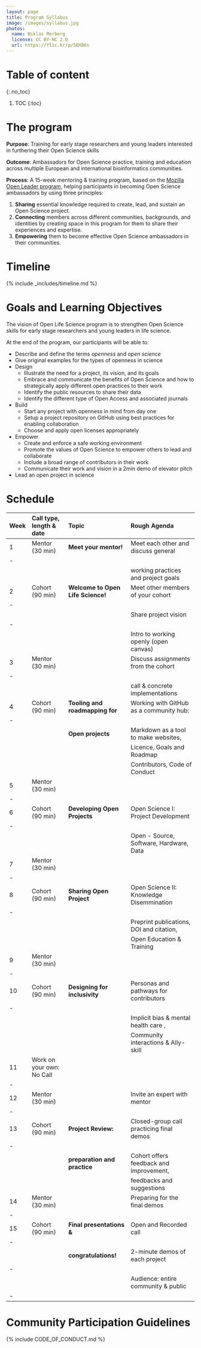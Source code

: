 ```yaml
---
layout: page
title: Program Syllabus
image: /images/syllabus.jpg
photos:
  name: Niklas Morberg
  license: CC BY-NC 2.0
  url: https://flic.kr/p/5BXB6s
---
```


# Table of content
{:.no_toc}

1. TOC
{:toc}

# The program

**Purpose**: Training for early stage researchers and young leaders interested in furthering their
Open Science skills

**Outcome**: Ambassadors for Open Science practice, training and education across multiple European
and international bioinformatics communities.

**Process**: A 15-week mentoring & training program, based on the [Mozilla Open Leader program](https://foundation.mozilla.org/en/opportunity/mozilla-open-leaders/), helping participants in becoming Open Science ambassadors by using three principles:

1. **Sharing** essential knowledge required to create, lead, and sustain an Open Science project.
2. **Connecting** members across different communities, backgrounds, and identities by creating space in this program for them to share their experiences and expertise.
3. **Empowering** them to become effective Open Science ambassadors in their communities.

# Timeline

{% include _includes/timeline.md %}

# Goals and Learning Objectives

The vision of Open Life Science program is to strengthen Open Science skills for early stage researchers and young leaders in life science.

At the end of the program, our participants will be able to:
- Describe and define the terms *openness* and *open science*
- Give original examples for the types of openness in science
- Design
  - Illustrate the need for a project, its vision, and its goals
  - Embrace and communicate the benefits of Open Science and how to strategically apply different open practices to their work
  - Identify the public resources to share their data
  - Identify the different type of Open Access and associated journals
- Build
  - Start any project with openness in mind from day one
  - Setup a project repository on GitHub using best practices for enabling collaboration
  - Choose and apply open licenses appropriately
- Empower
  - Create and enforce a safe working environment
  - Promote the values of Open Science to empower others to lead and collaborate
  - Include a broad range of contributors in their work
  - Communicate their work and vision in a 2min demo of elevator pitch
- Lead an open project in science

# Schedule


| Week | Call type, length & date | Topic                             | Rough Agenda                             |
|:-----|:-------------------------|:----------------------------------|:-----------------------------------------|
| 1    | Mentor (30 min)          | **Meet your mentor!**             | Meet each other and discuss general      |
|-
|      |                          |                                   | working practices and project goals      |
| 2    | Cohort (90 min)          | **Welcome to Open Life Science!** | Meet other members of your cohort        |
|-
|      |                          |                                   | Share project vision                     |
|-
|      |                          |                                   | Intro to working openly (open canvas)    |
| 3    | Mentor (30 min)          |                                   | Discuss assignments from the cohort      |
|-
|      |                          |                                   | call & concrete implementations          |
| 4    | Cohort (90 min)          | **Tooling and roadmapping for**   | Working with GitHub as a community hub:  |
|-
|      |                          | **Open projects**                 | Markdown as a tool to make websites,     |
|      |                          |                                   | Licence, Goals and Roadmap               |
|      |                          |                                   | Contributors, Code of Conduct            |
| 5    | Mentor (30 min)          |                                   |                                          |
|-
| 6    | Cohort (90 min)          | **Developing Open Projects**      | Open Science I: Project Development      |
|-
|      |                          |                                   | Open - Source, Software, Hardware, Data  |
| 7    | Mentor (30 min)          |                                   |                                          |
|-
| 8    | Cohort (90 min)          | **Sharing Open Project**          | Open Science II: Knowledge Disemmination |
|-
|      |                          |                                   | Preprint publications, DOI and citation, |
|      |                          |                                   | Open Education & Training
| 9    | Mentor (30 min)          |                                   |                                          |
|-
| 10   | Cohort (90 min)          | **Designing for inclusivity**    | Personas and pathways for contributors    |
|-
|      |                          |                                   | Implicit bias & mental health care ,     |
|      |                          |                                   | Community interactions & Ally-skill      |
| 11   | Work on your own: No Call|                                   |                                          |
|-
| 12   | Mentor (30 min)          |                                   | Invite an expert with mentor             |
|-
| 13   | Cohort (90 min)          | **Project Review:**               | Closed-group call practicing final demos |
|-
|      |                          | **preparation and practice**      | Cohort offers feedback and improvement,  |
|      |                          |                                   | feedbacks and suggestions                |
| 14   | Mentor (30 min)          |                                   | Preparing for the final demos            |
|-
| 15   | Cohort (90 min)          | **Final presentations &**         | Open and Recorded call                   |
|-
|      |                          | **congratulations!**              | 2-minute demos of each project           |
|-
|      |                          |                                   | Audience: entire community & public      |
|-


# Community Participation Guidelines

{% include CODE_OF_CONDUCT.md %}
